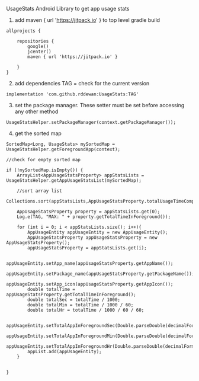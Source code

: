 UsageStats Android Library to get app usage stats

1. add maven { url 'https://jitpack.io' } to top level gradle build

```
allprojects {

    repositories {
        google()
        jcenter()
        maven { url 'https://jitpack.io' }

    }
}
```

2. add dependencies  TAG = check for the current version
```
implementation 'com.github.rddewan:UsageStats:TAG'
```

3. set the package manager. These setter must be set before accessing any other method
```
UsageStatsHelper.setPackageManager(context.getPackageManager());
```

4. get the sorted map
```
SortedMap<Long, UsageStats> mySortedMap = UsageStatsHelper.getForegroundApp(context);

//check for empty sorted map

if (!mySortedMap.isEmpty()) {
    ArrayList<AppUsageStatsProperty> appStatsLists = UsageStatsHelper.getAppUsageStatsList(mySortedMap);
    
    //sort array list
    Collections.sort(appStatsLists,AppUsageStatsProperty.totalUsageTimeComparator);
    
    AppUsageStatsProperty property = appStatsLists.get(0);
    Log.e(TAG, "MAX: " + property.getTotalTimeInForeground());

    for (int i = 0; i < appStatsLists.size(); i++){
        AppUsageEntity appUsageEntity = new AppUsageEntity();
        AppUsageStatsProperty appUsageStatsProperty = new AppUsageStatsProperty();
        appUsageStatsProperty = appStatsLists.get(i);

        appUsageEntity.setApp_name(appUsageStatsProperty.getAppName());
        appUsageEntity.setPackage_name(appUsageStatsProperty.getPackageName());
        appUsageEntity.setApp_icon(appUsageStatsProperty.getAppIcon());
        double totalTime = appUsageStatsProperty.getTotalTimeInForeground();
        double totalSec = totalTime / 1000;
        double totalMin = totalTime / 1000 / 60;
        double totalHr = totalTime / 1000 / 60 / 60;

        appUsageEntity.setTotalAppInForegroundSec(Double.parseDouble(decimalFormat.format(totalSec)));
        appUsageEntity.setTotalAppInForegroundMin(Double.parseDouble(decimalFormat.format(totalMin)));
        appUsageEntity.setTotalAppInForegroundHr(Double.parseDouble(decimalFormat.format(totalHr)));
        appList.add(appUsageEntity);
    }


}
```
